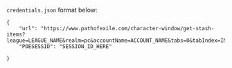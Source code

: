 `credentials.json` format below:

```
{
    "url": "https://www.pathofexile.com/character-window/get-stash-items?league=LEAGUE_NAME&realm=pc&accountName=ACCOUNT_NAME&tabs=0&tabIndex=INDEX_OF_TAB",
    "POESESSID": "SESSION_ID_HERE"

}
```